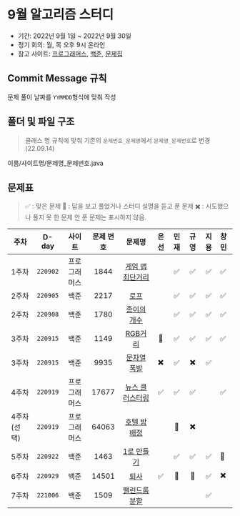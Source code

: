 # 9월 알고리즘 스터디

- 기간: 2022년 9월 1일 ~ 2022년 9월 30일
- 정기 회의: 월, 목 오후 9시 온라인
- 참고 사이트: [프로그래머스](https://programmers.co.kr/learn/challenges),
  [백준](https://www.acmicpc.net/),
  [문제집](https://github.com/encrypted-def/basic-algo-lecture)

## Commit Message 규칙

문제 풀이 날짜를 `YYMMDD`형식에 맞춰 작성

## 폴더 및 파일 구조

> 클래스 명 규칙에 맞춰 기존의 `문제번호_문제명`에서 `문제명_문제번호`로 변경 (22.09.14)

이름/사이트명/문제명\_문제번호.java

## 문제표

> :white_check_mark: : 맞은 문제
> :small_red_triangle: : 답을 보고 풀었거나 스터디 설명을 듣고 푼 문제
> :heavy_multiplication_x: : 시도했으나 풀지 못 한 문제
> 안 푼 문제는 표시하지 않음.

| 주차        |  D-day   |    사이트    | 문제 번호 |                                       문제명                                       |           은선           |         민재         |           규영           |        지용        | 창민                     |
| ----------- | :------: | :----------: | :-------: | :--------------------------------------------------------------------------------: | :----------------------: | :------------------: | :----------------------: | :----------------: | :----------------------- |
| 1주차       | `220902` | 프로그래머스 |   1844    | [게임 맵 최단거리](https://school.programmers.co.kr/learn/courses/30/lessons/1844) |                          |  :white_check_mark:  |    :white_check_mark:    | :white_check_mark: | :white_check_mark:       |
| 2주차       | `220905` |     백준     |   2217    |                    [로프](https://www.acmicpc.net/problem/2217)                    |                          |  :white_check_mark:  |    :white_check_mark:    | :white_check_mark: | :white_check_mark:       |
| 2주차       | `220908` |     백준     |   1780    |                [종이의 개수](https://www.acmicpc.net/problem/1780)                 |                          |  :white_check_mark:  |    :white_check_mark:    | :white_check_mark: | :white_check_mark:       |
| 3주차       | `220915` |     백준     |   1149    |                  [RGB거리](https://www.acmicpc.net/problem/1149)                   |   :small_red_triangle:   |  :white_check_mark:  |    :white_check_mark:    | :white_check_mark: | :white_check_mark:       |
| 3주차       | `220915` |     백준     |   9935    |                [문자열 폭발](https://www.acmicpc.net/problem/9935)                 | :heavy_multiplication_x: |  :white_check_mark:  | :heavy_multiplication_x: | :white_check_mark: |
| 4주차       | `220919` | 프로그래머스 |   17677   | [뉴스 클러스터링](https://school.programmers.co.kr/learn/courses/30/lessons/17677) |    :white_check_mark:    |  :white_check_mark:  |    :white_check_mark:    |                    | :white_check_mark:       |
| 4주차(선택) | `220919` | 프로그래머스 |   64063   |  [호텔 방 배정](https://school.programmers.co.kr/learn/courses/30/lessons/64063)   |                          | :small_red_triangle: | :heavy_multiplication_x: |                    |
| 5주차       | `220922` |     백준     |   1463    |                 [1로 만들기](https://www.acmicpc.net/problem/1463)                 |       <!--은선-->        |  :white_check_mark:  |    :white_check_mark:    | :white_check_mark: | :small_red_triangle:     |
| 6주차       | `220929` |     백준     |   14501   |                   [퇴사](https://www.acmicpc.net/problem/14501)                    |    :white_check_mark:    | :small_red_triangle: | :small_red_triangle: | :white_check_mark: | :heavy_multiplication_x: |
7주차|`221006`|백준|1509|[팰린드롬 분할](https://www.acmicpc.net/problem/1509)|<!--은선-->|<!--민재-->|<!--규영-->|:white_check_mark:|<!--창민-->|